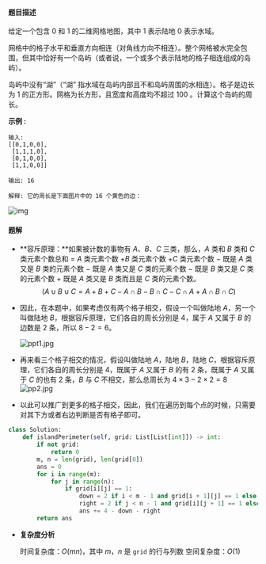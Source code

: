 #### 题目描述

给定一个包含 0 和 1 的二维网格地图，其中 1 表示陆地 0 表示水域。

网格中的格子水平和垂直方向相连（对角线方向不相连）。整个网格被水完全包围，但其中恰好有一个岛屿（或者说，一个或多个表示陆地的格子相连组成的岛屿）。

岛屿中没有“湖”（“湖” 指水域在岛屿内部且不和岛屿周围的水相连）。格子是边长为 1 的正方形。网格为长方形，且宽度和高度均不超过 100 。计算这个岛屿的周长。

 

**示例 :**

```
输入:
[[0,1,0,0],
 [1,1,1,0],
 [0,1,0,0],
 [1,1,0,0]]

输出: 16

解释: 它的周长是下面图片中的 16 个黄色的边：
```

![img](https://assets.leetcode-cn.com/aliyun-lc-upload/uploads/2018/10/12/island.png)



#### 题解

- **容斥原理：**如果被计数的事物有 $A$、$B$、$C$ 三类，那么，$A$ 类和 $B$ 类和 $C$ 类元素个数总和 $=$ $A$ 类元素个数 $+ B$ 类元素个数 $+C$ 类元素个数 $-$ 既是 $A$ 类又是 $B$ 类的元素个数 $-$ 既是 $A$ 类又是 $C$ 类的元素个数 $-$ 既是 $B$ 类又是 $C$ 类的元素个数 $+$ 既是 $A$ 类又是 $B$ 类而且是 $C$ 类的元素个数。
  $$
  (A\cup B\cup C = A + B + C - A\cap B - B\cap C - C\cap A + A\cap B\cap C)
  $$
  

- 因此，在本题中，如果考虑仅有两个格子相交，假设一个叫做陆地 $A$，另一个叫做陆地 $B$，根据容斥原理，它们各自的周长分别是 $4$，属于 $A$ 又属于 $B$ 的边数是 $2$ 条，所以 $8-2=6$。

  ![ppt1.jpg](https://pic.leetcode-cn.com/1603992926-wXDhZk-ppt1.jpg)

- 再来看三个格子相交的情况，假设叫做陆地 $A$，陆地 $B$，陆地 $C$，根据容斥原理，它们各自的周长分别是 $4$，既属于 $A$ 又属于 $B$ 的有 $2$ 条，既属于 $A$ 又属于 $C$ 的也有 $2$ 条，$B$ 与 $C$ 不相交，那么总周长为 $4 \times 3−2 \times 2=8$
  ![pp2.jpg](https://pic.leetcode-cn.com/1603992949-MFOLjc-pp2.jpg)

- 以此可以推广到更多的格子相交，因此，我们在遍历到每个点的时候，只需要对其下方或者右边判断是否有格子即可。

```python
class Solution:
    def islandPerimeter(self, grid: List[List[int]]) -> int:
        if not grid:
            return 0
        m, n = len(grid), len(grid[0])
        ans = 0
        for i in range(m):
            for j in range(n):
                if grid[i][j] == 1:
                    down = 2 if i < m - 1 and grid[i + 1][j] == 1 else 0
                    right = 2 if j < n - 1 and grid[i][j + 1] == 1 else 0
                    ans += 4 - down - right
        return ans
```

- **复杂度分析**

  时间复杂度：$O(mn)$，其中 $m$，$n$ 是 `grid` 的行与列数
  空间复杂度：$O(1)$